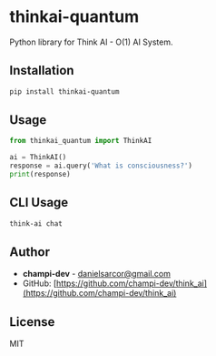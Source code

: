 # thinkai-quantum

Python library for Think AI - O(1) AI System.

## Installation

```bash
pip install thinkai-quantum
```

## Usage

```python
from thinkai_quantum import ThinkAI

ai = ThinkAI()
response = ai.query('What is consciousness?')
print(response)
```

## CLI Usage

```bash
think-ai chat
```

## Author

- **champi-dev** - [danielsarcor@gmail.com](mailto:danielsarcor@gmail.com)
- GitHub: [https://github.com/champi-dev/think_ai](https://github.com/champi-dev/think_ai)

## License

MIT
